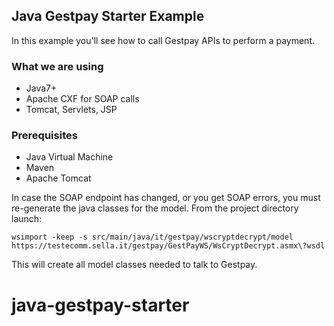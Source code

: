 ## Java Gestpay Starter Example

In this example you'll see how to call Gestpay APIs to perform a payment.

### What we are using

- Java7+
- Apache CXF for SOAP calls
- Tomcat, Servlets, JSP

### Prerequisites

- Java Virtual Machine
- Maven
- Apache Tomcat

In case the SOAP endpoint has changed, or you get SOAP errors, you must re-generate the java classes for the model. From the project directory launch:

```console
wsimport -keep -s src/main/java/it/gestpay/wscryptdecrypt/model https://testecomm.sella.it/gestpay/GestPayWS/WsCryptDecrypt.asmx\?wsdl
```

This will create all model classes needed to talk to Gestpay.
# java-gestpay-starter
